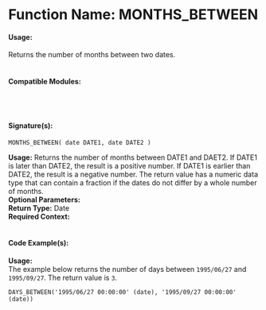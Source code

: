 # Function Name: MONTHS_BETWEEN

#### Usage:
Returns the number of months between two dates.
<br><br>

#### Compatible Modules:

<br><br>

#### Signature(s):

```
MONTHS_BETWEEN( date DATE1, date DATE2 )
```
**Usage:** Returns the number of months between DATE1 and DAET2. If DATE1 is later than DATE2, the result is a positive number. If DATE1
is earlier than DATE2, the result is a negative number. The return value has a numeric data type that can contain a fraction if
the dates do not differ by a whole number of months.<br>
**Optional Parameters:**<br>
**Return Type:** Date<br>
**Required Context:**<br>
<br>


#### Code Example(s):
**Usage:**<br>
The example below returns the number of days between `1995/06/27` and `1995/09/27`. The return value is `3`.

```
DAYS_BETWEEN('1995/06/27 00:00:00' (date), '1995/09/27 00:00:00' (date))
```